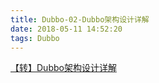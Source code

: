 ```yaml
---
title: Dubbo-02-Dubbo架构设计详解
date: 2018-05-11 14:52:20
tags: Dubbo
---
```


[【转】Dubbo架构设计详解](http://shiyanjun.cn/archives/325.html)